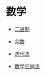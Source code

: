 # 数学

- [二进制](/doc/math/001-二进制.md)

- [余数](/doc/math/002-余数.md)

- [迭代法](/doc/math/003-迭代法.md)

- [数学归纳法](/doc/math/004-数学归纳法.md)